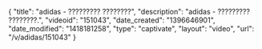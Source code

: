 {
    "title": "adidas - ????????? ????????",
    "description": "adidas - ????????? ????????.",
    "videoid": "151043",
    "date_created": "1396646901",
    "date_modified": "1418181258",
    "type": "captivate",
    "layout": "video",
    "url": "\/v\/adidas\/151043"
}